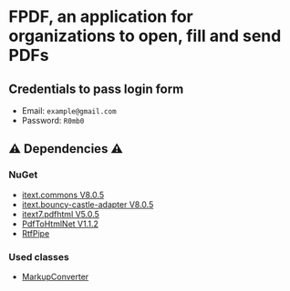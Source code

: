 # FPDF, an application for organizations to open, fill and send PDFs 

## Credentials to pass login form

- Email: `example@gmail.com`
- Password: `R0mb0`

## ⚠️ Dependencies ⚠️

### NuGet
- [itext.commons V8.0.5](https://itextpdf.com/)
- [itext.bouncy-castle-adapter V8.0.5](https://itextpdf.com/)
- [itext7.pdfhtml V5.0.5](https://itextpdf.com/products/convert-html-css-to-pdf-pdfhtml)
- [PdfToHtmlNet V1.1.2](https://github.com/kerajel/PdfToHtmlNet)
- [RtfPipe](https://github.com/erdomke/RtfPipe)

### Used classes
- [MarkupConverter](https://github.com/mmanela/MarkupConverter)
